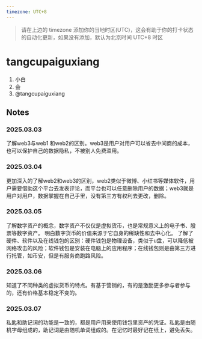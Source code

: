 ```yaml
---
timezone: UTC+8
---
```


> 请在上边的 timezone 添加你的当地时区(UTC)，这会有助于你的打卡状态的自动化更新，如果没有添加，默认为北京时间 UTC+8 时区


# tangcupaiguxiang

1. 小白
2. 会
3. @tangcupaiguxiang

## Notes

<!-- Content_START -->

### 2025.03.03

了解web3与web1 和web2的区别。web3是用户对用户可以省去中间商的成本，也可以保护自己的数据隐私，不被别人免费滥用。

### 2025.03.04
更加深入的了解web2和web3的区别，web2类似于微博、小红书等媒体软件，用户需要借助这个平台去发表评论，而平台也可以任意删除用户的数据；web3就是用户对用户，数据掌握在自己手里，没有第三方有权利去更改，删除。

### 2025.03.05
了解数字资产的概念，数字资产不仅仅是虚拟货币，也是常规意义上的电子书、股票等数字资产。
明白数字货币的价值来源于它自身的稀缺性和去中心化。
了解了硬件、软件以及在线钱包的区别：硬件钱包是物理设备，类似于u盘，可以降低被网络攻击的风险；软件钱包是安装在电脑上的应用程序；在线钱包则是由第三方进行托管，如币安，但是有服务商跑路风险。

### 2025.03.06
知道了不同种类的虚拟货币的特点。有基于营销的，有的是激励更多参与者参与的，还有价格基本稳定不变的。

### 2025.03.07
私匙和助记词的功能是一致的，都是用户用来使用钱包里资产的凭证。私匙是由随机字母组成的，助记词是由随机单词组成的。在记忆时最好记在纸上，避免丢失。


<!-- Content_END -->
